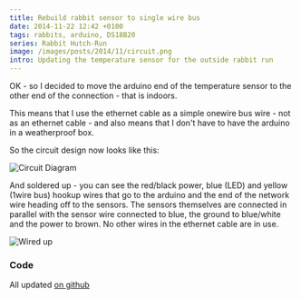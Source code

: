 ```yaml
---
title: Rebuild rabbit sensor to single wire bus
date: 2014-11-22 12:42 +0100
tags: rabbits, arduino, DS18B20
series: Rabbit Hutch-Run
image: /images/posts/2014/11/circuit.png
intro: Updating the temperature sensor for the outside rabbit run
---
```


OK - so I decided to move the arduino end of the temperature sensor to the other end of the connection - that is indoors.

This means that I use the ethernet cable as a simple onewire bus wire - not as an ethernet cable - and also means that I don't have to
have the arduino in a weatherproof box.

So the circuit design now looks like this:

![Circuit Diagram](/images/posts/2014/11/circuit.png)

And soldered up - you can see the red/black power, blue (LED) and yellow (1wire bus) hookup wires that go to the arduino and the end of the network wire heading off to the sensors. The sensors themselves are connected in parallel with the sensor wire connected to blue, the ground to blue/white and the power to brown. No other wires in the ethernet cable are in use.

![Wired up](/images/posts/2014/11/breadboard.jpg)

### Code

All updated [on github](https://github.com/chrissearle/rabbit-temperatures)
